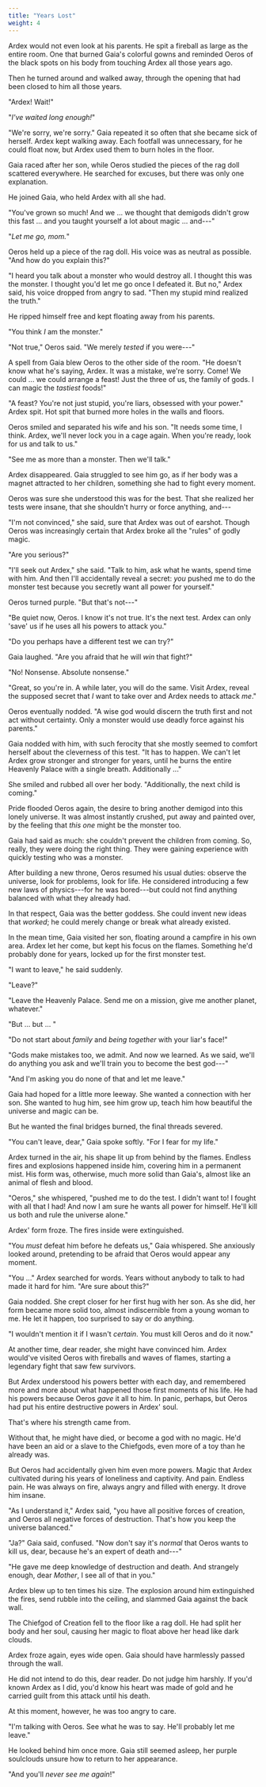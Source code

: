 ```yaml
---
title: "Years Lost"
weight: 4
---
```


Ardex would not even look at his parents. He spit a fireball as large as the entire room. One that burned Gaia's colorful gowns and reminded Oeros of the black spots on his body from touching Ardex all those years ago.

Then he turned around and walked away, through the opening that had been closed to him all those years.

"Ardex! Wait!"

"_I've waited long enough!_"

"We're sorry, we're sorry." Gaia repeated it so often that she became sick of herself. Ardex kept walking away. Each footfall was unnecessary, for he could float now, but Ardex used them to burn holes in the floor.

Gaia raced after her son, while Oeros studied the pieces of the rag doll scattered everywhere. He searched for excuses, but there was only one explanation.

He joined Gaia, who held Ardex with all she had.

"You've grown so much! And we ... we thought that demigods didn't grow this fast ... and you taught yourself a lot about magic ... and---"

"_Let me go, mom._"

Oeros held up a piece of the rag doll. His voice was as neutral as possible. "And how do you explain this?"

"I heard you talk about a monster who would destroy all. I thought this was the monster. I thought you'd let me go once I defeated it. But no," Ardex said, his voice dropped from angry to sad. "Then my stupid mind realized the truth."

He ripped himself free and kept floating away from his parents.

"You think _I_ am the monster."

"Not true," Oeros said. "We merely _tested_ if you were---"

A spell from Gaia blew Oeros to the other side of the room. "He doesn't know what he's saying, Ardex. It was a mistake, we're sorry. Come! We could ... we could arrange a feast! Just the three of us, the family of gods. I can magic the _tastiest_ foods!"

"A feast? You're not just stupid, you're liars, obsessed with your power." Ardex spit. Hot spit that burned more holes in the walls and floors.

Oeros smiled and separated his wife and his son. "It needs some time, I think. Ardex, we'll never lock you in a cage again. When you're ready, look for us and talk to us."

"See me as more than a monster. Then we'll talk."

Ardex disappeared. Gaia struggled to see him go, as if her body was a magnet attracted to her children, something she had to fight every moment. 

Oeros was sure she understood this was for the best. That she realized her tests were insane, that she shouldn't hurry or force anything, and---

"I'm not convinced," she said, sure that Ardex was out of earshot. Though Oeros was increasingly certain that Ardex broke all the "rules" of godly magic.

"Are you serious?"

"I'll seek out Ardex," she said. "Talk to him, ask what he wants, spend time with him. And then I'll accidentally reveal a secret: _you_ pushed me to do the monster test because you secretly want all power for yourself."

Oeros turned purple. "But that's not---"

"Be quiet now, Oeros. I know it's not true. It's the next test. Ardex can only 'save' us if he uses all his powers to attack you."

"Do you perhaps have a different test we can try?"

Gaia laughed. "Are you afraid that he will _win_ that fight?"

"No! Nonsense. Absolute nonsense."

"Great, so you're in. A while later, you will do the same. Visit Ardex, reveal the supposed secret that _I_ want to take over and Ardex needs to attack _me_."

Oeros eventually nodded. "A wise god would discern the truth first and not act without certainty. Only a monster would use deadly force against his parents."

Gaia nodded with him, with such ferocity that she mostly seemed to comfort herself about the cleverness of this test. "It has to happen. We can't let Ardex grow stronger and stronger for years, until he burns the entire Heavenly Palace with a single breath. Additionally ..."

She smiled and rubbed all over her body. "Additionally, the next child is coming."

Pride flooded Oeros again, the desire to bring another demigod into this lonely universe. It was almost instantly crushed, put away and painted over, by the feeling that _this one_ might be the monster too.

Gaia had said as much: she couldn't prevent the children from coming. So, really, they were doing the right thing. They were gaining experience with quickly testing who was a monster.

After building a new throne, Oeros resumed his usual duties: observe the universe, look for problems, look for life. He considered introducing a few new laws of physics---for he was bored---but could not find anything balanced with what they already had.

In that respect, Gaia was the better goddess. She could invent new ideas that _worked_; he could merely change or break what already existed.

In the mean time, Gaia visited her son, floating around a campfire in his own area. Ardex let her come, but kept his focus on the flames. Something he'd probably done for years, locked up for the first monster test.

"I want to leave," he said suddenly.

"Leave?"

"Leave the Heavenly Palace. Send me on a mission, give me another planet, whatever."

"But ... but ... "

"Do not start about _family_ and _being together_ with your liar's face!"

"Gods make mistakes too, we admit. And now we learned. As we said, we'll do anything you ask and we'll train you to become the best god---"

"And I'm asking you do none of that and let me leave."

Gaia had hoped for a little more leeway. She wanted a connection with her son. She wanted to hug him, see him grow up, teach him how beautiful the universe and magic can be.

But he wanted the final bridges burned, the final threads severed. 

"You can't leave, dear," Gaia spoke softly. "For I fear for my life."

Ardex turned in the air, his shape lit up from behind by the flames. Endless fires and explosions happened inside him, covering him in a permanent mist. His form was, otherwise, much more solid than Gaia's, almost like an animal of flesh and blood.

"Oeros," she whispered, "pushed me to do the test. I didn't want to! I fought with all that I had! And now I am sure he wants all power for himself. He'll kill us both and rule the universe alone."

Ardex' form froze. The fires inside were extinguished.

"You _must_ defeat him before he defeats us," Gaia whispered. She anxiously looked around, pretending to be afraid that Oeros would appear any moment.

"You ..." Ardex searched for words. Years without anybody to talk to had made it hard for him. "Are sure about this?"

Gaia nodded. She crept closer for her first hug with her son. As she did, her form became more solid too, almost indiscernible from a young woman to me. He let it happen, too surprised to say or do anything.

"I wouldn't mention it if I wasn't _certain_. You must kill Oeros and do it now."

At another time, dear reader, she might have convinced him. Ardex would've visited Oeros with fireballs and waves of flames, starting a legendary fight that saw few survivors.

But Ardex understood his powers better with each day, and remembered more and more about what happened those first moments of his life. He had his powers because Oeros _gave_ it all to him. In panic, perhaps, but Oeros had put his entire destructive powers in Ardex' soul.

That's where his strength came from.

Without that, he might have died, or become a god with no magic. He'd have been an aid or a slave to the Chiefgods, even more of a toy than he already was.

But Oeros had accidentally given him even more powers. Magic that Ardex cultivated during his years of loneliness and captivity. And pain. Endless pain. He was always on fire, always angry and filled with energy. It drove him insane.

"As I understand it," Ardex said, "you have all positive forces of creation, and Oeros all negative forces of destruction. That's how you keep the universe balanced."

"Ja?" Gaia said, confused. "Now don't say it's _normal_ that Oeros wants to kill us, dear, because he's an expert of death and---"

"He gave me deep knowledge of destruction and death. And strangely enough, dear _Mother_, I see all of that in you."

Ardex blew up to ten times his size. The explosion around him extinguished the fires, send rubble into the ceiling, and slammed Gaia against the back wall. 

The Chiefgod of Creation fell to the floor like a rag doll. He had split her body and her soul, causing her magic to float above her head like dark clouds.

Ardex froze again, eyes wide open. Gaia should have harmlessly passed through the wall.

He did not intend to do this, dear reader. Do not judge him harshly. If you'd known Ardex as I did, you'd know his heart was made of gold and he carried guilt from this attack until his death.

At this moment, however, he was too angry to care.

"I'm talking with Oeros. See what he was to say. He'll probably let me leave."

He looked behind him once more. Gaia still seemed asleep, her purple soulclouds unsure how to return to her appearance.

"And you'll _never see me again_!"